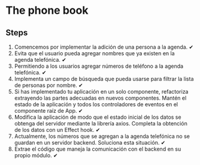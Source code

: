 # The phone book

## Steps

1. Comencemos por implementar la adición de una persona a la agenda. ✔
2. Evita que el usuario pueda agregar nombres que ya existen en la agenda telefónica. ✔
3. Permitiendo a los usuarios agregar números de teléfono a la agenda telefónica. ✔
4. Implementa un campo de búsqueda que pueda usarse para filtrar la lista de personas por nombre. ✔
5. Si has implementado tu aplicación en un solo componente, refactoriza extrayendo las partes adecuadas en nuevos componentes. Mantén el estado de la aplicación y todos los controladores de eventos en el componente raíz de App. ✔
6. Modifica la aplicación de modo que el estado inicial de los datos se obtenga del servidor mediante la librería axios. Completa la obtención de los datos con un Effect hook. ✔
7. Actualmente, los números que se agregan a la agenda telefónica no se guardan en un servidor backend. Soluciona esta situación. ✔
8. Extrae el código que maneja la comunicación con el backend en su propio módulo. ✔